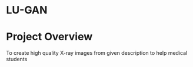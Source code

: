 # LU-GAN

# Project Overview

To create high quality X-ray images from given description to help medical students  
